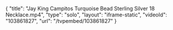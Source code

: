 {
    "title": "Jay King Campitos Turquoise Bead Sterling Silver 18 Necklace.mp4",
    "type": "solo",
    "layout": "iframe-static",
    "videoId": "103861827",
    "url": "\/tvpembed\/103861827"
}